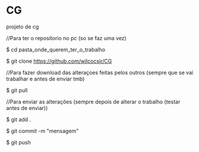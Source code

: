 # CG
projeto de cg

//Para ter o repositorio no pc (so se faz uma vez)

$ cd pasta_onde_querem_ter_o_trabalho

$ git clone https://github.com/wilcocsjr/CG

//Para fazer download das alteraçoes feitas pelos outros (sempre que se vai trabalhar e antes de enviar tmb)

$ git pull

//Para enviar as alterações (sempre depois de alterar o trabalho (testar antes de enviar))

$ git add .

$ git commit -m "mensagem"

$ git push
